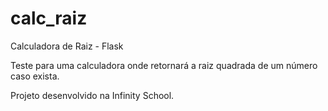 # calc_raiz
Calculadora de Raiz - Flask

Teste para uma calculadora onde retornará a raiz quadrada de um número caso exista.

Projeto desenvolvido na Infinity School.

